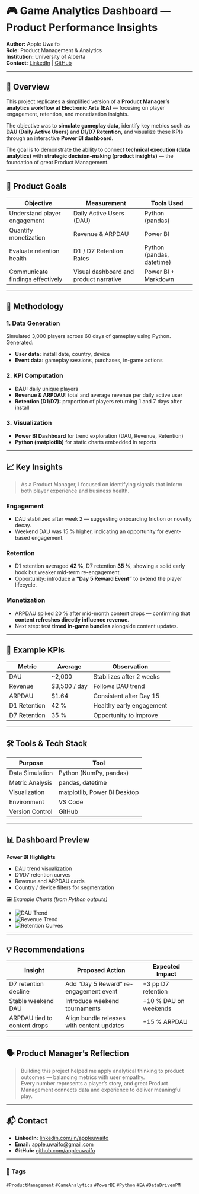 # 🎮 Game Analytics Dashboard — Product Performance Insights

**Author:** Apple Uwaifo  
**Role:** Product Management & Analytics  
**Institution:** University of Alberta  
**Contact:** [LinkedIn](https://www.linkedin.com/in/appleuwaifo) | [GitHub](https://github.com/appleuwaifo)

---

## 🧭 Overview

This project replicates a simplified version of a **Product Manager’s analytics workflow at Electronic Arts (EA)** — focusing on player engagement, retention, and monetization insights.

The objective was to **simulate gameplay data**, identify key metrics such as **DAU (Daily Active Users)** and **D1/D7 Retention**, and visualize these KPIs through an interactive **Power BI dashboard**.

The goal is to demonstrate the ability to connect **technical execution (data analytics)** with **strategic decision-making (product insights)** — the foundation of great Product Management.

---

## 🎯 Product Goals

| Objective | Measurement | Tools Used |
|------------|--------------|-------------|
| Understand player engagement | Daily Active Users (DAU) | Python (pandas) |
| Quantify monetization | Revenue & ARPDAU | Power BI |
| Evaluate retention health | D1 / D7 Retention Rates | Python (pandas, datetime) |
| Communicate findings effectively | Visual dashboard and product narrative | Power BI + Markdown |

---

## 🧩 Methodology

### 1. Data Generation  
Simulated 3,000 players across 60 days of gameplay using Python.  
Generated:
- **User data:** install date, country, device  
- **Event data:** gameplay sessions, purchases, in-game actions  

### 2. KPI Computation  
- **DAU:** daily unique players  
- **Revenue & ARPDAU:** total and average revenue per daily active user  
- **Retention (D1/D7):** proportion of players returning 1 and 7 days after install  

### 3. Visualization  
- **Power BI Dashboard** for trend exploration (DAU, Revenue, Retention)  
- **Python (matplotlib)** for static charts embedded in reports  

---

## 📈 Key Insights

> As a Product Manager, I focused on identifying signals that inform both player experience and business health.

### Engagement  
- DAU stabilized after week 2 — suggesting onboarding friction or novelty decay.  
- Weekend DAU was 15 % higher, indicating an opportunity for event-based engagement.  

### Retention  
- D1 retention averaged **42 %**, D7 retention **35 %**, showing a solid early hook but weaker mid-term re-engagement.  
- Opportunity: introduce a **“Day 5 Reward Event”** to extend the player lifecycle.  

### Monetization  
- ARPDAU spiked 20 % after mid-month content drops — confirming that **content refreshes directly influence revenue**.  
- Next step: test **timed in-game bundles** alongside content updates.  

---

## 🧮 Example KPIs

| Metric | Average | Observation |
|---------|----------|--------------|
| DAU | ~2,000 | Stabilizes after 2 weeks |
| Revenue | \$3,500 / day | Follows DAU trend |
| ARPDAU | \$1.64 | Consistent after Day 15 |
| D1 Retention | 42 % | Healthy early engagement |
| D7 Retention | 35 % | Opportunity to improve |

---

## 🛠️ Tools & Tech Stack

| Purpose | Tool |
|----------|------|
| Data Simulation | Python (NumPy, pandas) |
| Metric Analysis | pandas, datetime |
| Visualization | matplotlib, Power BI Desktop |
| Environment | VS Code |
| Version Control | GitHub |

---

## 📊 Dashboard Preview

**Power BI Highlights**
- DAU trend visualization  
- D1/D7 retention curves  
- Revenue and ARPDAU cards  
- Country / device filters for segmentation  

🖼️ *Example Charts (from Python outputs)*  
- ![DAU Trend](outputs/charts/dau_trend.png)  
- ![Revenue Trend](outputs/charts/revenue_trend.png)  
- ![Retention Curves](outputs/charts/retention_curves.png)

---

## 💡 Recommendations

| Insight | Proposed Action | Expected Impact |
|----------|------------------|-----------------|
| D7 retention decline | Add “Day 5 Reward” re-engagement event | +3 pp D7 retention |
| Stable weekend DAU | Introduce weekend tournaments | +10 % DAU on weekends |
| ARPDAU tied to content drops | Align bundle releases with content updates | +15 % ARPDAU |
---

## 🗣️ Product Manager’s Reflection

> Building this project helped me apply analytical thinking to product outcomes — balancing metrics with user empathy.  
> Every number represents a player’s story, and great Product Management connects data and experience to deliver meaningful play.

---

## 📬 Contact
- **LinkedIn:** [linkedin.com/in/appleuwaifo](https://www.linkedin.com/in/appleuwaifo)  
- **Email:** apple.uwaifo@gmail.com  
- **GitHub:** [github.com/appleuwaifo](https://github.com/appleuwaifo)

---

### 🔖 Tags
`#ProductManagement` `#GameAnalytics` `#PowerBI` `#Python` `#EA` `#DataDrivenPM`
